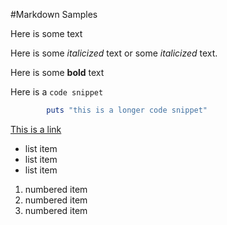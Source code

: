 #Markdown Samples

Here is some text

Here is some _italicized_ text or some *italicized* text.

Here is some **bold** text

Here is a `code snippet`

```ruby
		puts "this is a longer code snippet"
```

[This is a link](http://google.com)

* list item
* list item
* list item

1. numbered item
2. numbered item
3. numbered item
